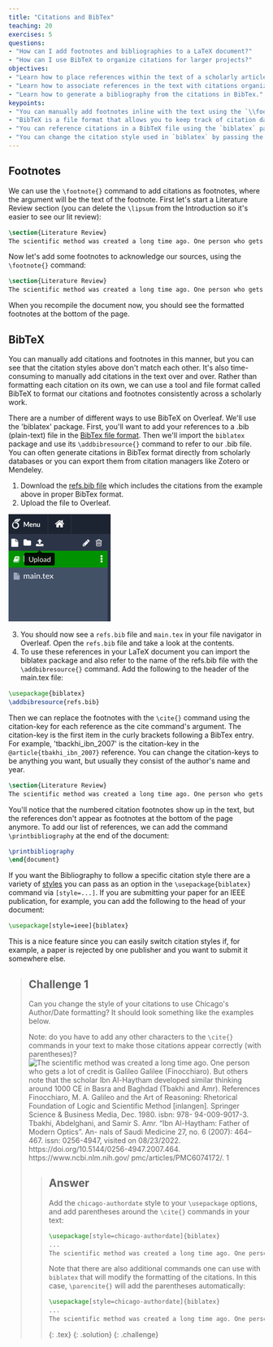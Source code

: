 ```yaml
---
title: "Citations and BibTex"
teaching: 20
exercises: 5
questions:
- "How can I add footnotes and bibliographies to a LaTeX document?"
- "How can I use BibTeX to organize citations for larger projects?"
objectives:
- "Learn how to place references within the text of a scholarly article."
- "Learn how to associate references in the text with citations organized in a BibTex file."
- "Learn how to generate a bibliography from the citations in BibTex."
keypoints:
- "You can manually add footnotes inline with the text using the `\\footnote{}` command."
- "BibTeX is a file format that allows you to keep track of citation data separately from your main LaTeX document."
- "You can reference citations in a BibTeX file using the `biblatex` package."
- "You can change the citation style used in `biblatex` by passing the `[style=...]` option."
---
```


## Footnotes

We can use the `\footnote{}` command to add citations as footnotes, where the argument will be the text of the footnote. First let's start a Literature Review section (you can delete the `\lipsum` from the Introduction so it's easier to see our lit review):

```latex
\section{Literature Review}
The scientific method was created a long time ago. One person who gets a lot of credit is Galileo Galilee. But others note that the scholar Ibn Al-Haytham developed similar thinking around 1000 CE in Basra and Baghdad. 
```

Now let's add some footnotes to acknowledge our sources, using the `\footnote{}` command:

```latex
\section{Literature Review}
The scientific method was created a long time ago. One person who gets a lot of credit is Galileo Galilee\footnote{Finocchiaro, M. (2012). \textit{Galileo and the Art of Reasoning: Rhetorical Foundation of Logic and Scientific Method.} Springer}. But others note that the scholar Ibn Al-Haytham developed similar thinking around 1000 CE in Basra and Baghdad\footnote{Gorini R. Al-Haytham the Man of Experience: First Steps in the Science of Vision. \textit{J Inter Soc for the History of Islamic Medicine (JISHIM)} 2003;2(4):53–55.}. 
```
When you recompile the document now, you should see the formatted footnotes at the bottom of the page. 

## BibTeX
You can manually add citations and footnotes in this manner, but you can see that the citation styles above don't match each other. It's also time-consuming to manually add citations in the text over and over. Rather than formatting each citation on its own, we can use a tool and file format called BibTeX to format our citations and footnotes consistently across a scholarly work. 

There are a number of different ways to use BibTeX on Overleaf. We'll use the 'biblatex' package. First, you'll want to add your references to a .bib (plain-text) file in the [BibTex file format](http://www.bibtex.org/Format/). Then we'll import the ```biblatex``` package and use its ```\addbibresource{}``` command to refer to our .bib file. You can often generate citations in BibTex format directly from scholarly databases or you can export them from citation managers like Zotero or Mendeley. 
1. Download the [refs.bib file](../data/refs.bib) which includes the citations from the example above in proper BibTex format.
2. Upload the file to Overleaf.

![The upload button in Overleaf is located above the file navigator and has a disk icon with an up arrow](../fig/overleaf_upload.png)

3. You should now see a `refs.bib` file and `main.tex` in your file navigator in Overleaf. Open the `refs.bib` file and take a look at the contents. 
4. To use these references in your LaTeX document you can import the biblatex package and also refer to the name of the refs.bib file with the ```\addbibresource{}``` command. Add the following to the header of the main.tex file:
```latex
\usepackage{biblatex} 
\addbibresource{refs.bib}
```

Then we can replace the footnotes with the `\cite{}` command using the citation-key for each reference as the cite command's argument. The citation-key is the first item in the curly brackets following a BibTex entry. For example, 'tbackhi_ibn_2007' is the citation-key in the `@article{tbakhi_ibn_2007}` reference. You can change the citation-keys to be anything you want, but usually they consist of the author's name and year. 

```latex
\section{Literature Review}
The scientific method was created a long time ago. One person who gets a lot of credit is Galileo Galilee \cite{finocchiaro_galileo_1980}. But others note that the scholar Ibn Al-Haytham developed similar thinking around 1000 CE in Basra and Baghdad \cite{tbakhi_ibn_2007}.
```

You'll notice that the numbered citation footnotes show up in the text, but the references don't appear as footnotes at the bottom of the page anymore. To add our list of references, we can add the command ```\printbibliography``` at the end of the document:

```latex
\printbibliography
\end{document}
```

If you want the Bibliography to follow a specific citation style there are a variety of [styles](https://www.overleaf.com/learn/latex/Biblatex_citation_styles#Citation_styles) you can pass as an option in the ```\usepackage{biblatex}``` command via ```[style=...]```. If you are submitting your paper for an IEEE publication, for example, you can add the following to the head of your document: 

```latex
\usepackage[style=ieee]{biblatex} 
```

This is a nice feature since you can easily switch citation styles if, for example, a paper is rejected by one publisher and you want to submit it somewhere else.

> ## Challenge 1
>
> Can you change the style of your citations to use Chicago's Author/Date formatting? It should look something like the examples below. 
> 
> Note: do you have to add any other characters to the ```\cite{}``` commands in your text to make those citations appear correctly (with parentheses)?
> ![The scientific method was created a long time ago. One person who gets a lot of credit is
Galileo Galilee (Finocchiaro). But others note that the scholar Ibn Al-Haytham developed
similar thinking around 1000 CE in Basra and Baghdad (Tbakhi and Amr).
References
Finocchiaro, M. A. Galileo and the Art of Reasoning: Rhetorical Foundation of Logic and
Scientific Method [inlangen]. Springer Science & Business Media, Dec. 1980. isbn: 978-
94-009-9017-3.
Tbakhi, Abdelghani, and Samir S. Amr. “Ibn Al-Haytham: Father of Modern Optics”. An-
nals of Saudi Medicine 27, no. 6 (2007): 464–467. issn: 0256-4947, visited on 08/23/2022.
https://doi.org/10.5144/0256-4947.2007.464. https://www.ncbi.nlm.nih.gov/
pmc/articles/PMC6074172/.
1
](../fig/overleaf_chicago.png)
>
> > ## Answer
> >
> > Add the ```chicago-authordate``` style to your ```\usepackage``` options, and add parentheses around the ```\cite{}``` commands in your text:
> >  ```latex
> > \usepackage[style=chicago-authordate]{biblatex} 
> > ...
> > The scientific method was created a long time ago. One person who gets a lot of credit is Galileo Galilee (\cite{finocchiaro_galileo_1980}). But others note that the scholar Ibn Al-Haytham developed similar thinking around 1000 CE in Basra and Baghdad (\cite{tbakhi_ibn_2007}).
> > ``` 
> > Note that there are also additional commands one can use with ```biblatex``` that will modify the formatting of the citations. In this case, ```\parencite{}``` will add the parentheses automatically:
> > ```latex
> > \usepackage[style=chicago-authordate]{biblatex} 
> > ...
> > The scientific method was created a long time ago. One person who gets a lot of credit is Galileo Galilee \parencite{finocchiaro_galileo_1980}. But others note that the scholar Ibn Al-Haytham developed similar thinking around 1000 CE in Basra and Baghdad \parencite{tbakhi_ibn_2007}.
> > ``` 
> >  
> > {: .tex}
> {: .solution}
{: .challenge}
>
>
